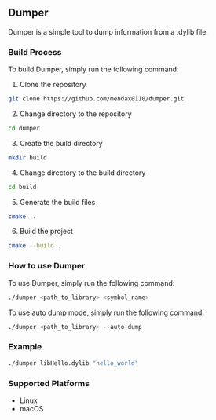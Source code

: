 ## Dumper
Dumper is a simple tool to dump information from a .dylib file.

### Build Process
To build Dumper, simply run the following command:

1. Clone the repository
```bash
git clone https://github.com/mendax0110/dumper.git
```

2. Change directory to the repository
```bash
cd dumper
```

3. Create the build directory
```bash
mkdir build
```

4. Change directory to the build directory
```bash
cd build
```

5. Generate the build files
```bash
cmake ..
```

6. Build the project
```bash
cmake --build .
```

### How to use Dumper

To use Dumper, simply run the following command:

```bash
./dumper <path_to_library> <symbol_name>
```

To use auto dump mode, simply run the following command:

```bash
./dumper <path_to_library> --auto-dump
```

### Example
```bash
./dumper libHello.dylib "hello_world"
```

### Supported Platforms
- Linux
- macOS